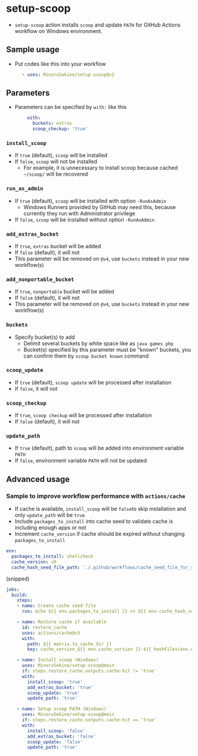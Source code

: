 # setup-scoop

- `setup-scoop` action installs `scoop` and update `PATH` for GitHub Actions workflow on Windows environment.

## Sample usage

- Put codes like this into your workflow
```yaml
      - uses: MinoruSekine/setup-scoop@v2
```

## Parameters

- Parameters can be specified by `with:` like this
```yaml
        with:
          buckets: extras
          scoop_checkup: 'true'
```

### `install_scoop`

- If `true` (default), `scoop` will be installed
- If `false`, `scoop` will not be installed
  - For example, it is unnecessary to install scoop because cached `~/scoop/` will be recovered

### `run_as_admin`

- If `true` (default), `scoop` will be installed with option `-RunAsAdmin`
  - Windows Runners provided by GitHub may need this, because currently they run with Administrator privilege
- If `false`, `scoop` will be installed without option `-RunAsAdmin`

### `add_extras_bucket`

- If `true`, `extras` bucket will be added
- If `false` (default), it will not
- This parameter will be removed on `@v4`, use `buckets` instead in your new workflow(s)

### `add_nonportable_bucket`

- If `true`, `nonportable` bucket will be added
- If `false` (default), it will not
- This parameter will be removed on `@v4`, use `buckets` instead in your new workflow(s)

### `buckets`

- Specify bucket(s) to add
  - Delimit several buckets by white space like as `java games php`
  - Bucket(s) specified by this parameter must be "known" buckets, you can confirm them by `scoop bucket known` command

### `scoop_update`

- If `true` (default), `scoop update` will be processed after installation
- If `false`, it will not

### `scoop_checkup`

- If `true`, `scoop checkup` will be processed after installation
- If `false` (default), it will not

### `update_path`

- If `true` (default), path to `scoop` will be added into environment variable `PATH`
- If `false`, environment variable `PATH` will not be updated

## Advanced usage

### Sample to improve workflow performance with `actions/cache`
- If cache is available, `install_scoop` will be `false`to skip installation and only `update_path` will be `true`
- Include `packages_to_install` into cache seed to validate cache is including enough apps or not
- Increment `cache_version` if cache should be expired without changing `packages_to_install`
```yaml
env:
  packages_to_install: shellcheck
  cache_version: v0
  cache_hash_seed_file_path: './.github/workflows/cache_seed_file_for_scoop.txt'
```
(snipped)
```yaml
jobs:
  build:
    steps:
    - name: Create cache seed file
      run: echo ${{ env.packages_to_install }} >> ${{ env.cache_hash_seed_file_path }}

    - name: Restore cache if available
      id: restore_cache
      uses: actions/cache@v3
      with:
        path: ${{ matrix.to_cache_dir }}
        key: cache_version_${{ env.cache_version }}-${{ hashFiles(env.cache_hash_seed_file_path) }}

    - name: Install scoop (Windows)
      uses: MinoruSekine/setup-scoop@main
      if: steps.restore_cache.outputs.cache-hit != 'true'
      with:
        install_scoop: 'true'
        add_extras_bucket: 'true'
        scoop_update: 'true'
        update_path: 'true'

    - name: Setup scoop PATH (Windows)
      uses: MinoruSekine/setup-scoop@main
      if: steps.restore_cache.outputs.cache-hit == 'true'
      with:
        install_scoop: 'false'
        add_extras_bucket: 'false'
        scoop_update: 'false'
        update_path: 'true'
```
